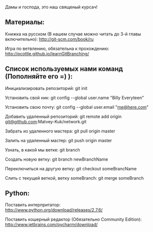 Дамы и господа, это наш священый курсач!

Материалы:
------------

Книжка на русском (В нашем случае можно читать до 3-й главы включительно): http://git-scm.com/book/ru

Игра по ветвлению, обязательна к прохождению: http://pcottle.github.io/learnGitBranching/

Список используемых нами команд (Пополняйте его =) ):
------------

Инициализировать репозиторий: git init

Установить свой ник: git config --global user.name "Billy Everyteen"

Установить свою почту: git config --global user.email "me@here.com"

Добавить удаленный репозиторий: git remote add origin git@github.com:Matvey-Kuk/network.git

Забрать из удаленного мастера: git pull origin master

Залить на удаленный мастер: git push origin master

Узнать, в какой мы ветке: git branch

Создать новую ветку: git branch newBranchName

Переключиться на другую ветку: git checkout someBrancName

Слить с текущей веткой, ветку someBranch: git merge someBranch

Python:
------------

Поставить интерпритатор: http://www.python.org/download/releases/2.7.6/

Поставить кошерный редактор (Обязательно Community Edition): http://www.jetbrains.com/pycharm/download/
